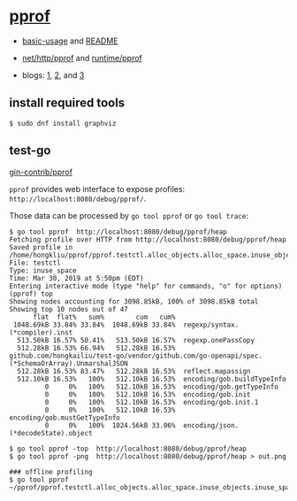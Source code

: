 # [pprof](https://github.com/google/pprof)

* [basic-usage](https://github.com/google/pprof#basic-usage) and [README](https://github.com/google/pprof/blob/master/doc/README.md)

* [net/http/pprof](https://golang.org/pkg/net/http/pprof/) and [runtime/pprof](https://golang.org/pkg/runtime/pprof/)
* blogs: [1](https://jvns.ca/blog/2017/09/24/profiling-go-with-pprof/), [2](https://blog.golang.org/profiling-go-programs), and [3](https://coder.today/tech/2018-11-10_profiling-your-golang-app-in-3-steps/)

## install required tools

```
$ sudo dnf install graphviz
```

## test-go

[gin-contrib/pprof](https://github.com/gin-contrib/pprof)

`pprof` provides web interface to expose profiles: `http://localhost:8080/debug/pprof/`.

Those data can be processed by `go tool pprof` or `go tool trace`:

```
$ go tool pprof  http://localhost:8080/debug/pprof/heap
Fetching profile over HTTP from http://localhost:8080/debug/pprof/heap
Saved profile in /home/hongkliu/pprof/pprof.testctl.alloc_objects.alloc_space.inuse_objects.inuse_space.003.pb.gz
File: testctl
Type: inuse_space
Time: Mar 30, 2019 at 5:50pm (EDT)
Entering interactive mode (type "help" for commands, "o" for options)
(pprof) top
Showing nodes accounting for 3098.85kB, 100% of 3098.85kB total
Showing top 10 nodes out of 47
      flat  flat%   sum%        cum   cum%
 1048.69kB 33.84% 33.84%  1048.69kB 33.84%  regexp/syntax.(*compiler).inst
  513.50kB 16.57% 50.41%   513.50kB 16.57%  regexp.onePassCopy
  512.28kB 16.53% 66.94%   512.28kB 16.53%  github.com/hongkailiu/test-go/vendor/github.com/go-openapi/spec.(*SchemaOrArray).UnmarshalJSON
  512.28kB 16.53% 83.47%   512.28kB 16.53%  reflect.mapassign
  512.10kB 16.53%   100%   512.10kB 16.53%  encoding/gob.buildTypeInfo
         0     0%   100%   512.10kB 16.53%  encoding/gob.getTypeInfo
         0     0%   100%   512.10kB 16.53%  encoding/gob.init
         0     0%   100%   512.10kB 16.53%  encoding/gob.init.1
         0     0%   100%   512.10kB 16.53%  encoding/gob.mustGetTypeInfo
         0     0%   100%  1024.56kB 33.06%  encoding/json.(*decodeState).object

$ go tool pprof -top  http://localhost:8080/debug/pprof/heap
$ go tool pprof -png  http://localhost:8080/debug/pprof/heap > out.png

### offline profiling
$ go tool pprof ~/pprof/pprof.testctl.alloc_objects.alloc_space.inuse_objects.inuse_space.002.pb.gz

```

